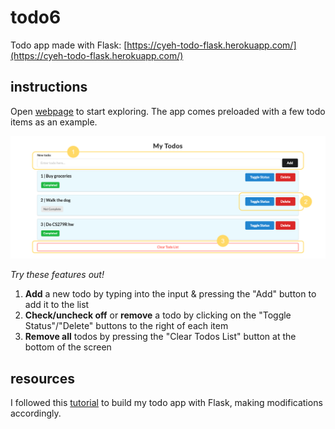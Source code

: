 # todo6
Todo app made with Flask: [https://cyeh-todo-flask.herokuapp.com/](https://cyeh-todo-flask.herokuapp.com/)

## instructions
Open [webpage](https://cyeh-todo-flask.herokuapp.com/) to start exploring. The app comes preloaded with a few todo items as an example.

![Screenshot of todo app](static/screenshot.png)

*Try these features out!*
1. **Add** a new todo by typing into the input & pressing the "Add" button to add it to the list
2. **Check/uncheck off** or **remove** a todo by clicking on the "Toggle Status"/"Delete" buttons to the right of each item
3. **Remove all** todos by pressing the "Clear Todos List" button at the bottom of the screen

## resources
I followed this [tutorial](https://www.python-engineer.com/posts/flask-todo-app/) to build my todo app with Flask, making modifications accordingly.
